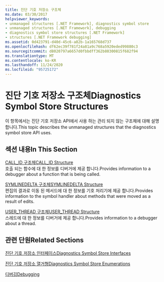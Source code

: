 ```yaml
---
title: 진단 기호 저장소 구조체
ms.date: 03/30/2017
helpviewer_keywords:
- unmanaged structures [.NET Framework], diagnostics symbol store
- unmanaged structures [.NET Framework], debugging
- diagnostics symbol store structures [.NET Framework]
- structures [.NET Framework debugging]
ms.assetid: 0d423791-d40d-45c6-a82b-1a165768d737
ms.openlocfilehash: df62ec39f781f24a81a9c768a5920eded99880c3
ms.sourcegitcommit: d8020797a6657d0fbbdff362b80300815f682f94
ms.translationtype: MT
ms.contentlocale: ko-KR
ms.lasthandoff: 11/24/2020
ms.locfileid: "95725172"
---
```

# <a name="diagnostics-symbol-store-structures"></a><span data-ttu-id="328d2-102">진단 기호 저장소 구조체</span><span class="sxs-lookup"><span data-stu-id="328d2-102">Diagnostics Symbol Store Structures</span></span>

<span data-ttu-id="328d2-103">이 항목에서는 진단 기호 저장소 API에서 사용 하는 관리 되지 않는 구조체에 대해 설명 합니다.</span><span class="sxs-lookup"><span data-stu-id="328d2-103">This topic describes the unmanaged structures that the diagnostics symbol store API uses.</span></span>  
  
## <a name="in-this-section"></a><span data-ttu-id="328d2-104">섹션 내용</span><span class="sxs-lookup"><span data-stu-id="328d2-104">In This Section</span></span>  

 [<span data-ttu-id="328d2-105">CALL_ID 구조체</span><span class="sxs-lookup"><span data-stu-id="328d2-105">CALL_ID Structure</span></span>](call-id-structure.md)  
 <span data-ttu-id="328d2-106">호출 되는 함수에 대 한 정보를 디버거에 제공 합니다.</span><span class="sxs-lookup"><span data-stu-id="328d2-106">Provides information to a debugger about a function that is being called.</span></span>  
  
 [<span data-ttu-id="328d2-107">SYMLINEDELTA 구조체</span><span class="sxs-lookup"><span data-stu-id="328d2-107">SYMLINEDELTA Structure</span></span>](symlinedelta-structure.md)  
 <span data-ttu-id="328d2-108">편집의 결과로 이동 된 메서드에 대 한 정보를 기호 처리기에 제공 합니다.</span><span class="sxs-lookup"><span data-stu-id="328d2-108">Provides information to the symbol handler about methods that were moved as a result of edits.</span></span>  
  
 [<span data-ttu-id="328d2-109">USER_THREAD 구조체</span><span class="sxs-lookup"><span data-stu-id="328d2-109">USER_THREAD Structure</span></span>](user-thread-structure.md)  
 <span data-ttu-id="328d2-110">스레드에 대 한 정보를 디버거에 제공 합니다.</span><span class="sxs-lookup"><span data-stu-id="328d2-110">Provides information to a debugger about a thread.</span></span>  
  
## <a name="related-sections"></a><span data-ttu-id="328d2-111">관련 단원</span><span class="sxs-lookup"><span data-stu-id="328d2-111">Related Sections</span></span>  

 [<span data-ttu-id="328d2-112">진단 기호 저장소 인터페이스</span><span class="sxs-lookup"><span data-stu-id="328d2-112">Diagnostics Symbol Store Interfaces</span></span>](diagnostics-symbol-store-interfaces.md)  
  
 [<span data-ttu-id="328d2-113">진단 기호 저장소 열거형</span><span class="sxs-lookup"><span data-stu-id="328d2-113">Diagnostics Symbol Store Enumerations</span></span>](diagnostics-symbol-store-enumerations.md)  
  
 [<span data-ttu-id="328d2-114">디버깅</span><span class="sxs-lookup"><span data-stu-id="328d2-114">Debugging</span></span>](../debugging/index.md)
